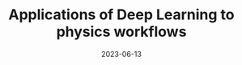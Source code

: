 ---
title: "Applications of Deep Learning to physics workflows"
date: 2023-06-13
venue: arxiv:2306.08106
link: https://inspirehep.net/literature/2668863
inspire_id: 2668863
authors: Manan Agarwal, et al.
bibtex: '@inproceedings{Agarwal:2023rwr,\n archiveprefix = {arXiv},\n author = {Agarwal, Manan and others},\n eprint = {2306.08106},\n month = {6},\n primaryclass = {hep-ex},\n reportnumber = {FERMILAB-CONF-23-327-CSAID-ND-PPD},\n title = {{Applications of Deep Learning to physics workflows}},\n year = {2023}\n}\n'
---